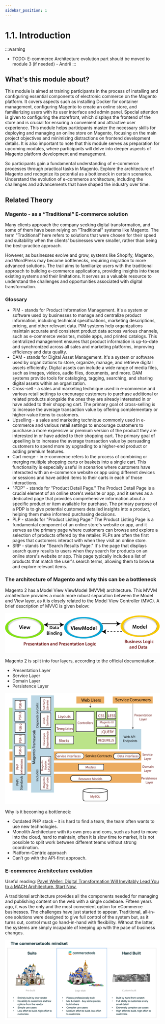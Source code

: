 ```yaml
---
sidebar_position: 1
---
```


# 1.1. Introduction

:::warning
- TODO: E-commerce Architecture evolution part should be moved to module 3 (if needed) - Andrii
:::

## What's this module about?

This module is aimed at training participants in the process of installing and configuring essential components of electronic commerce on the Magento platform. It covers aspects such as installing Docker for container management, configuring Magento to create an online store, and familiarizing users with its user interface and admin panel. Special attention is given to configuring the storefront, which displays the frontend of the store and is crucial for ensuring a convenient and attractive user experience. This module helps participants master the necessary skills for deploying and managing an online store on Magento, focusing on the main project objectives and minimizing distractions on frontend development details. It is also important to note that this module serves as preparation for upcoming modules, where participants will delve into deeper aspects of Magento platform development and management.

So participants gain a fundamental understanding of e-commerce processes through practical tasks in Magento.
Explore the architecture of Magento and recognize its potential as a bottleneck in certain scenarios.
Understand the evolution of e-commerce architecture, including the challenges and advancements that have shaped the industry over time.

## Related Theory

### Magento - as a “Traditional” E-commerce solution

Many clients approach the company seeking digital transformation, and some of them have been relying on "Traditional" systems like Magento. The term "Traditional" here refers to solutions that were chosen for their speed and suitability when the clients' businesses were smaller, rather than being the best-practice approach.

However, as businesses evolve and grow, systems like Shopify, Magento, and WordPress may become bottlenecks, requiring migration to more advanced solutions. The trail aims to familiarize users with the traditional approach to building e-commerce applications, providing insights into these existing systems and their limitations. It serves as a valuable resource to understand the challenges and opportunities associated with digital transformation.

### Glossary

- PIM	- stands for Product Information Management. It's a system or software used by businesses to manage and centralize product information, including technical specifications, marketing descriptions, pricing, and other relevant data. PIM systems help organizations maintain accurate and consistent product data across various channels, such as e-commerce websites, mobile apps, and printed catalogs. This centralized management ensures that product information is up-to-date and synchronized across all sales and marketing platforms, improving efficiency and data quality.
- DAM - stands for Digital Asset Management. It's a system or software used by organizations to store, organize, manage, and retrieve digital assets efficiently. Digital assets can include a wide range of media files, such as images, videos, audio files, documents, and more. DAM systems provide tools for cataloging, tagging, searching, and sharing digital assets within an organization.
- Cross-sell - a sales and marketing technique used in e-commerce and various retail settings to encourage customers to purchase additional or related products alongside the ones they are already interested in or have added to their shopping cart. The primary goal of cross-selling is to increase the average transaction value by offering complementary or higher-value items to customers.
- Upselling - a sales and marketing technique commonly used in e-commerce and various retail settings to encourage customers to purchase a more expensive or premium version of the product they are interested in or have added to their shopping cart. The primary goal of upselling is to increase the average transaction value by persuading customers to spend more by upgrading to a higher-end product or adding premium features.
- Cart merge - in e-commerce refers to the process of combining or merging multiple shopping carts or baskets into a single cart. This functionality is especially useful in scenarios where customers have interacted with an e-commerce website or app using different devices or sessions and have added items to their carts in each of those interactions.
- "PDP" - stands for "Product Detail Page." The Product Detail Page is a crucial element of an online store's website or app, and it serves as a dedicated page that provides comprehensive information about a specific product or item available for purchase. The primary purpose of a PDP is to give potential customers detailed insights into a product, helping them make informed purchasing decisions.
- PLP - stands for "Product Listing Page." The Product Listing Page is a fundamental component of an online store's website or app, and it serves as the primary page where customers can browse and explore a selection of products offered by the retailer. PLPs are often the first pages that customers interact with when they visit an online store.
- SRP - stands for "Search Results Page." It's the page that displays search query results to users when they search for products on an online store's website or app. This page typically includes a list of products that match the user's search terms, allowing them to browse and explore relevant items.

### The architecture of Magento and why this can be a bottleneck

Magento 2 has a Model View ViewModel (MVVM) architecture. This MVVM architecture provides a much more robust separation between the Model and View layer, as it is closely related to the Model View Controller (MVC). A brief description of MVVC is given below: 

![magento-mvvc.png](assets/magento-mvvc.png)

Magento 2 is split into four layers, according to the official documentation. 

- Presentation Layer
- Service Layer
- Domain Layer
- Persistence Layer 

![magento-architecture.png](assets/magento-architecture.png)

 Why is it becoming a bottleneck: 

- Outdated PHP stack – it is hard to find a team, the team often wants to use new technologies. 
- Monolith Architecture with its own pros and cons, such as hard to move into the cloud, hard to maintain, often it is slow time to market, it is not possible to split work between different teams without strong coordination.
- Platform-Centric approach
- Can’t go with the API-first approach. 

### E-commerce Architecture evolution


Useful reading: [Pavel Weller: Digital Transformation Will Inevitably Lead You to a MACH Architecture. Start Now.](https://www.epam.com/insights/blogs/digital-transformation-will-inevitably-lead-you-to-a-mach-architecture-start-now)

A traditional architecture provides all the components needed for managing and publishing content on the web with a single codebase. Fifteen years ago, it was the only and the most convenient option for eCommerce businesses. The challenges have just started to appear. Traditional, all-in-one solutions were designed to give full control of the system but, as it turns out, control must go hand-in-hand with flexibility. Without the latter, the systems are simply incapable of keeping up with the pace of business changes.  

![commercetools-minset.png](assets/commercetools-minset.png)
